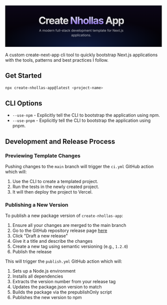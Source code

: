 ![LOGO](logo.png)

A custom create-next-app cli tool to quickly bootstrap Next.js applications with the tools, patterns and best practices I follow.

## Get Started

```bash
npx create-nhollas-app@latest <project-name>
```

## CLI Options

- `--use-npm` - Explicitly tell the CLI to bootstrap the application using npm.
- `--use-pnpm` - Explicitly tell the CLI to bootstrap the application using pnpm.

## Development and Release Process

### Previewing Template Changes

Pushing changes to the `main` branch will trigger the `ci.yml` GitHub action which will:

1. Use the CLI to create a templated project.
2. Run the tests in the newly created project.
3. It will then deploy the project to Vercel.

### Publishing a New Version

To publish a new package version of `create-nhollas-app`:

1. Ensure all your changes are merged to the main branch
2. Go to the GitHub repository release page [here](https://github.com/Nhollas/create-nhollas-app/releases)
3. Click "Draft a new release"
4. Give it a title and describe the changes
5. Create a new tag using semantic versioning (e.g., `1.2.0`)
6. Publish the release

This will trigger the `publish.yml` GitHub action which will:

1. Sets up a Node.js environment
2. Installs all dependencies
3. Extracts the version number from your release tag
4. Updates the package.json version to match
5. Builds the package via the prepublishOnly script
6. Publishes the new version to npm
